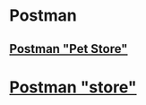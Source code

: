 # Postman
## [Postman "Pet Store"](https://github.com/RomanPravdyuk/Postman/blob/main/Pet%20Stor.postman_collection.json)
# [Postman "store"](https://github.com/RomanPravdyuk/Postman/blob/main/store.postman_collection.json)
